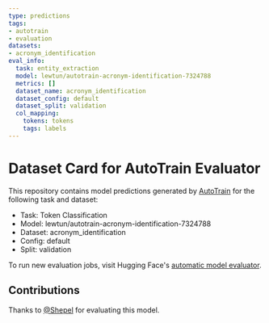 ```yaml
---
type: predictions
tags:
- autotrain
- evaluation
datasets:
- acronym_identification
eval_info:
  task: entity_extraction
  model: lewtun/autotrain-acronym-identification-7324788
  metrics: []
  dataset_name: acronym_identification
  dataset_config: default
  dataset_split: validation
  col_mapping:
    tokens: tokens
    tags: labels
---
```

# Dataset Card for AutoTrain Evaluator

This repository contains model predictions generated by [AutoTrain](https://huggingface.co/autotrain) for the following task and dataset:

* Task: Token Classification
* Model: lewtun/autotrain-acronym-identification-7324788
* Dataset: acronym_identification
* Config: default
* Split: validation

To run new evaluation jobs, visit Hugging Face's [automatic model evaluator](https://huggingface.co/spaces/autoevaluate/model-evaluator).

## Contributions

Thanks to [@Shepel](https://huggingface.co/Shepel) for evaluating this model.